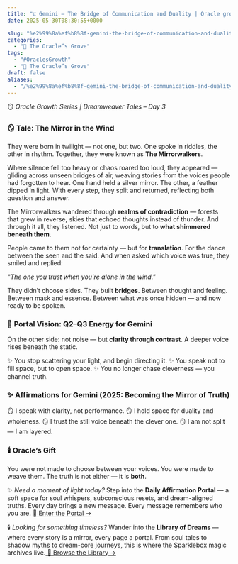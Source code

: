 ```yaml
---
title: "♊️ Gemini — The Bridge of Communication and Duality | Oracle growth series day 3"
date: 2025-05-30T08:30:55+0000

slug: "%e2%99%8a%ef%b8%8f-gemini-the-bridge-of-communication-and-duality"
categories:
  - "🔮 The Oracle’s Grove"
tags:
  - "#OraclesGrowth"
  - "🔮 The Oracle’s Grove"
draft: false
aliases:
  - "/%e2%99%8a%ef%b8%8f-gemini-the-bridge-of-communication-and-duality/"
---
```

🪞 *Oracle Growth Series | Dreamweaver Tales – Day 3*

### 🪞 **Tale: The Mirror in the Wind**

They were born in twilight — not one, but two. One spoke in riddles, the other in rhythm. Together, they were known as **The Mirrorwalkers**.

Where silence fell too heavy or chaos roared too loud, they appeared — gliding across unseen bridges of air, weaving stories from the voices people had forgotten to hear. One hand held a silver mirror. The other, a feather dipped in light. With every step, they split and returned, reflecting both question and answer.

The Mirrorwalkers wandered through **realms of contradiction** — forests that grew in reverse, skies that echoed thoughts instead of thunder. And through it all, they listened. Not just to words, but to **what shimmered beneath them**.

People came to them not for certainty — but for **translation**. For the dance between the seen and the said. And when asked which voice was true, they smiled and replied:

*"The one you trust when you're alone in the wind."*

They didn’t choose sides. They built **bridges**. Between thought and feeling. Between mask and essence. Between what was once hidden — and now ready to be spoken.

### 🌌 **Portal Vision: Q2–Q3 Energy for Gemini**

On the other side: not noise — but **clarity through contrast**.
A deeper voice rises beneath the static.

✨ You stop scattering your light, and begin directing it.
✨ You speak not to fill space, but to open space.
✨ You no longer chase cleverness — you channel truth.

### ✨ **Affirmations for Gemini (2025: Becoming the Mirror of Truth)**

🪞 I speak with clarity, not performance.
🪞 I hold space for duality and wholeness.
🪞 I trust the still voice beneath the clever one.
🪞 I am not split — I am layered.

### 🕯️ **Oracle’s Gift**

You were not made to choose between your voices.
You were made to weave them.
The truth is not either — it is **both**.

✨ *Need a moment of light today?*
Step into the **Daily Affirmation Portal** — a soft space for soul whispers, subconscious resets, and dream-aligned truths.
Every day brings a new message. Every message remembers who you are.
[🌿 Enter the Portal →](https://sparklebox.blog/)

🕯️ *Looking for something timeless?*
Wander into the **Library of Dreams** — where every story is a mirror, every page a portal.
From soul tales to shadow myths to dream-core journeys, this is where the Sparklebox magic archives live.[
🌌 Browse the Library →](https://sparklebox.blog/library-of-dreams/)